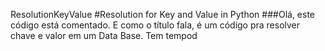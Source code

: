ResolutionKeyValue
#Resolution for Key and Value in Python
###Olá, este código está comentado. E como o título fala, é um código pra resolver chave e valor em um Data Base. Tem tempod
